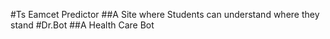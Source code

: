 #Ts Eamcet Predictor
##A Site where Students can understand where they stand
#Dr.Bot
##A Health Care Bot
